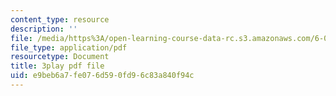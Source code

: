 ```yaml
---
content_type: resource
description: ''
file: /media/https%3A/open-learning-course-data-rc.s3.amazonaws.com/6-00-introduction-to-computer-science-and-programming-fall-2008/e9beb6a7fe076d590fd96c83a840f94c_WGDbIKtjmSs.pdf
file_type: application/pdf
resourcetype: Document
title: 3play pdf file
uid: e9beb6a7-fe07-6d59-0fd9-6c83a840f94c
---
```

